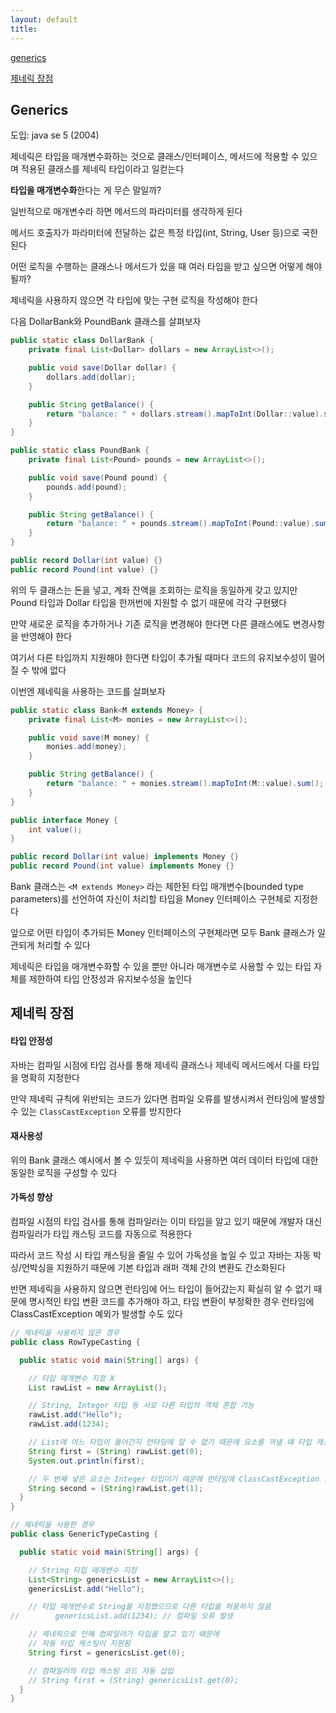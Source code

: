 ```yaml
---
layout: default
title:
---
```


[generics](#generics)

[제네릭 장점](#제네릭-장점)


## Generics

도입: java se 5 (2004)

제네릭은 타입을 매개변수화하는 것으로 클래스/인터페이스, 메서드에 적용할 수 있으며 적용된 클래스를 제네릭 타입이라고 일컫는다

**타입을 매개변수화**한다는 게 무슨 말일까?

일반적으로 매개변수라 하면 메서드의 파라미터를 생각하게 된다

메서드 호출자가 파라미터에 전달하는 값은 특정 타입(int, String, User 등)으로 국한된다

어떤 로직을 수행하는 클래스나 메서드가 있을 때 여러 타입을 받고 싶으면 어떻게 해야될까?

제네릭을 사용하지 않으면 각 타입에 맞는 구현 로직을 작성해야 한다

다음 DollarBank와 PoundBank 클래스를 살펴보자

```java
public static class DollarBank {
    private final List<Dollar> dollars = new ArrayList<>();

    public void save(Dollar dollar) {
        dollars.add(dollar);
    }

    public String getBalance() {
        return "balance: " + dollars.stream().mapToInt(Dollar::value).sum();
    }
}

public static class PoundBank {
    private final List<Pound> pounds = new ArrayList<>();

    public void save(Pound pound) {
        pounds.add(pound);
    }

    public String getBalance() {
        return "balance: " + pounds.stream().mapToInt(Pound::value).sum();
    }
}

public record Dollar(int value) {}
public record Pound(int value) {}
```

위의 두 클래스는 돈을 넣고, 계좌 잔액을 조회하는 로직을 동일하게 갖고 있지만 Pound 타입과 Dollar 타입을 한꺼번에 지원할 수 없기 때문에 각각 구현됐다 

만약 새로운 로직을 추가하거나 기존 로직을 변경해야 한다면 다른 클래스에도 변경사항을 반영해야 한다

여기서 다른 타입까지 지원해야 한다면 타입이 추가될 때마다 코드의 유지보수성이 떨어질 수 밖에 없다

이번엔 제네릭을 사용하는 코드를 살펴보자

```java
public static class Bank<M extends Money> {
    private final List<M> monies = new ArrayList<>();

    public void save(M money) {
        monies.add(money);
    }

    public String getBalance() {
        return "balance: " + monies.stream().mapToInt(M::value).sum();
    }
}

public interface Money {
    int value();
}

public record Dollar(int value) implements Money {}
public record Pound(int value) implements Money {}
```

Bank 클래스는 `<M extends Money>` 라는 제한된 타입 매개변수(bounded type parameters)를 선언하여 자신이 처리할 타입을 Money 인터페이스 구현체로 지정한다

앞으로 어떤 타입이 추가되든 Money 인터페이스의 구현체라면 모두 Bank 클래스가 일관되게 처리할 수 있다

제네릭은 타입을 매개변수화할 수 있을 뿐만 아니라 매개변수로 사용할 수 있는 타입 자체를 제한하여 타입 안정성과 유지보수성을 높인다


## 제네릭 장점

#### 타입 안정성

자바는 컴파일 시점에 타입 검사를 통해 제네릭 클래스나 제네릭 메서드에서 다룰 타입을 명확히 지정한다

만약 제네릭 규칙에 위반되는 코드가 있다면 컴파일 오류를 발생시켜서 런타임에 발생할 수 있는 `ClassCastException` 오류를 방지한다

#### 재사용성

위의 Bank 클래스 예시에서 볼 수 있듯이 제네릭을 사용하면 여러 데이터 타입에 대한 동일한 로직을 구성할 수 있다

#### 가독성 향상

컴파일 시점의 타입 검사를 통해 컴파일러는 이미 타입을 알고 있기 때문에 개발자 대신 컴파일러가 타입 캐스팅 코드를 자동으로 적용한다

따라서 코드 작성 시 타입 캐스팅을 줄일 수 있어 가독성을 높일 수 있고 자바는 자동 박싱/언박싱을 지원하기 때문에 기본 타입과 래퍼 객체 간의 변환도 간소화된다

반면 제네릭을 사용하지 않으면 런타임에 어느 타입이 들어갔는지 확실히 알 수 없기 때문에 명시적인 타입 변환 코드를 추가해야 하고, 타입 변환이 부정확한 경우 런타임에 ClassCastException 예외가 발생할 수도 있다

```java
// 제네릭을 사용하지 않은 경우
public class RowTypeCasting {

  public static void main(String[] args) {

    // 타입 매개변수 지정 X
    List rawList = new ArrayList();

    // String, Integer 타입 등 서로 다른 타입의 객체 혼합 가능
    rawList.add("Hello");
    rawList.add(1234);

    // List에 어느 타입이 들어간지 런타임에 알 수 없기 때문에 요소를 꺼낼 때 타입 캐스팅이 명시적으로 필요하다
    String first = (String) rawList.get(0);
    System.out.println(first);

    // 두 번째 넣은 요소는 Integer 타입이기 때문에 런타임에 ClassCastException 발생한다
    String second = (String)rawList.get(1);
  }
}
```

```java
// 제네릭을 사용한 경우
public class GenericTypeCasting {

  public static void main(String[] args) {

    // String 타입 매개변수 지정
    List<String> genericsList = new ArrayList<>();
    genericsList.add("Hello");

    // 타입 매개변수로 String을 지정했으므로 다른 타입을 허용하지 않음
//        genericsList.add(1234); // 컴파일 오류 발생

    // 제네릭으로 인해 컴파일러가 타입을 알고 있기 때문에
    // 자동 타입 캐스팅이 지원됨
    String first = genericsList.get(0);

    // 컴파일러의 타입 캐스팅 코드 자동 삽입
    // String first = (String) genericsList.get(0);
  }
}
```
